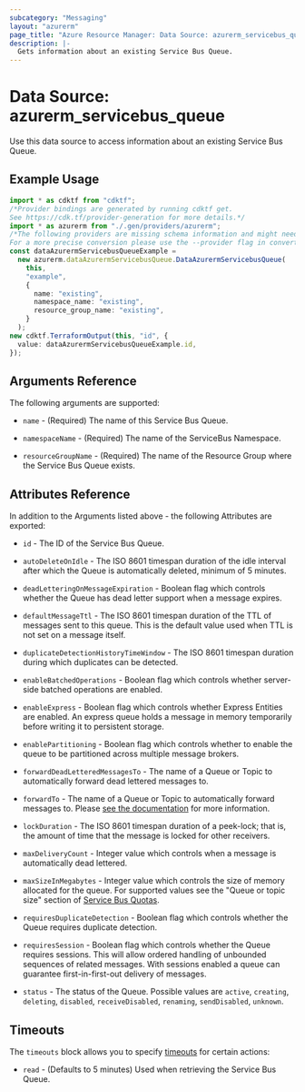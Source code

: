 ```yaml
---
subcategory: "Messaging"
layout: "azurerm"
page_title: "Azure Resource Manager: Data Source: azurerm_servicebus_queue"
description: |-
  Gets information about an existing Service Bus Queue.
---
```


# Data Source: azurerm\_servicebus\_queue

Use this data source to access information about an existing Service Bus Queue.

## Example Usage

```typescript
import * as cdktf from "cdktf";
/*Provider bindings are generated by running cdktf get.
See https://cdk.tf/provider-generation for more details.*/
import * as azurerm from "./.gen/providers/azurerm";
/*The following providers are missing schema information and might need manual adjustments to synthesize correctly: azurerm.
For a more precise conversion please use the --provider flag in convert.*/
const dataAzurermServicebusQueueExample =
  new azurerm.dataAzurermServicebusQueue.DataAzurermServicebusQueue(
    this,
    "example",
    {
      name: "existing",
      namespace_name: "existing",
      resource_group_name: "existing",
    }
  );
new cdktf.TerraformOutput(this, "id", {
  value: dataAzurermServicebusQueueExample.id,
});

```

## Arguments Reference

The following arguments are supported:

*   `name` - (Required) The name of this Service Bus Queue.

*   `namespaceName` - (Required) The name of the ServiceBus Namespace.

*   `resourceGroupName` - (Required) The name of the Resource Group where the Service Bus Queue exists.

## Attributes Reference

In addition to the Arguments listed above - the following Attributes are exported:

*   `id` - The ID of the Service Bus Queue.

*   `autoDeleteOnIdle` - The ISO 8601 timespan duration of the idle interval after which the Queue is automatically deleted, minimum of 5 minutes.

*   `deadLetteringOnMessageExpiration` - Boolean flag which controls whether the Queue has dead letter support when a message expires.

*   `defaultMessageTtl` - The ISO 8601 timespan duration of the TTL of messages sent to this queue. This is the default value used when TTL is not set on a message itself.

*   `duplicateDetectionHistoryTimeWindow` - The ISO 8601 timespan duration during which duplicates can be detected.

*   `enableBatchedOperations` - Boolean flag which controls whether server-side batched operations are enabled.

*   `enableExpress` - Boolean flag which controls whether Express Entities are enabled. An express queue holds a message in memory temporarily before writing it to persistent storage.

*   `enablePartitioning` - Boolean flag which controls whether to enable the queue to be partitioned across multiple message brokers.

*   `forwardDeadLetteredMessagesTo` - The name of a Queue or Topic to automatically forward dead lettered messages to.

*   `forwardTo` - The name of a Queue or Topic to automatically forward messages to. Please [see the documentation](https://docs.microsoft.com/azure/service-bus-messaging/service-bus-auto-forwarding) for more information.

*   `lockDuration` - The ISO 8601 timespan duration of a peek-lock; that is, the amount of time that the message is locked for other receivers.

*   `maxDeliveryCount` - Integer value which controls when a message is automatically dead lettered.

*   `maxSizeInMegabytes` - Integer value which controls the size of memory allocated for the queue. For supported values see the "Queue or topic size" section of [Service Bus Quotas](https://docs.microsoft.com/azure/service-bus-messaging/service-bus-quotas).

*   `requiresDuplicateDetection` - Boolean flag which controls whether the Queue requires duplicate detection.

*   `requiresSession` - Boolean flag which controls whether the Queue requires sessions. This will allow ordered handling of unbounded sequences of related messages. With sessions enabled a queue can guarantee first-in-first-out delivery of messages.

*   `status` -  The status of the Queue. Possible values are `active`, `creating`, `deleting`, `disabled`, `receiveDisabled`, `renaming`, `sendDisabled`, `unknown`.

## Timeouts

The `timeouts` block allows you to specify [timeouts](https://www.terraform.io/language/resources/syntax#operation-timeouts) for certain actions:

* `read` - (Defaults to 5 minutes) Used when retrieving the Service Bus Queue.

